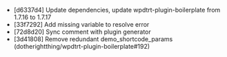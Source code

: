 * [d6337d4] Update dependencies, update wpdtrt-plugin-boilerplate from 1.7.16 to 1.7.17
* [33f7292] Add missing variable to resolve error
* [72d8d20] Sync comment with plugin generator
* [3d41808] Remove redundant demo_shortcode_params (dotherightthing/wpdtrt-plugin-boilerplate#192)
